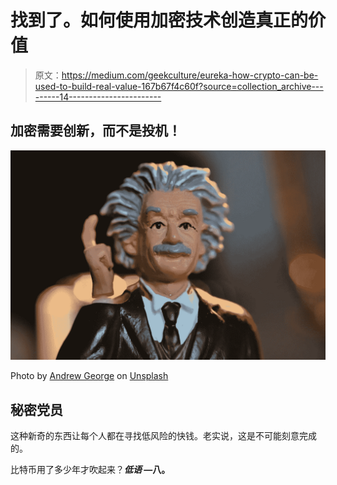 # 找到了。如何使用加密技术创造真正的价值

> 原文：<https://medium.com/geekculture/eureka-how-crypto-can-be-used-to-build-real-value-167b67f4c60f?source=collection_archive---------14----------------------->

## 加密需要创新，而不是投机！

![](img/72932a835c43ead970fb12a691c37f58.png)

Photo by [Andrew George](https://unsplash.com/@andrewjoegeorge?utm_source=unsplash&utm_medium=referral&utm_content=creditCopyText) on [Unsplash](https://unsplash.com/s/photos/idea?utm_source=unsplash&utm_medium=referral&utm_content=creditCopyText)

## 秘密党员

这种新奇的东西让每个人都在寻找低风险的快钱。老实说，这是不可能刻意完成的。

比特币用了多少年才吹起来？***低语* —八。**